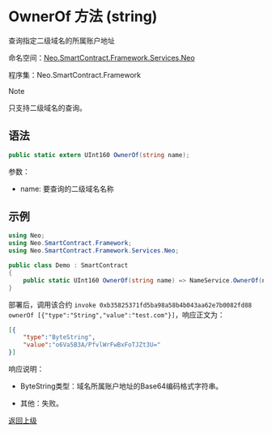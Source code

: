 # OwnerOf 方法 (string)

查询指定二级域名的所属账户地址

命名空间：[Neo.SmartContract.Framework.Services.Neo](../../neo.md)

程序集：Neo.SmartContract.Framework

> [!Note]
>
> 只支持二级域名的查询。

## 语法

```c#
public static extern UInt160 OwnerOf(string name);
```

参数：

- name: 要查询的二级域名名称

## 示例

```c#
using Neo;
using Neo.SmartContract.Framework;
using Neo.SmartContract.Framework.Services.Neo;

public class Demo : SmartContract
{
    public static UInt160 OwnerOf(string name) => NameService.OwnerOf(name);
}

```

部署后，调用该合约 `invoke 0xb35825371fd5ba98a58b4b043aa62e7b0082fd88 ownerOf [{"type":"String","value":"test.com"}]`，响应正文为：

```json
[{
    "type":"ByteString",
    "value":"o6Va5B3A/PfvlWrFwBxFoTJZt3U="
}]
```

响应说明：

- ByteString类型：域名所属账户地址的Base64编码格式字符串。

- 其他：失败。

[返回上级](../NameService.md)